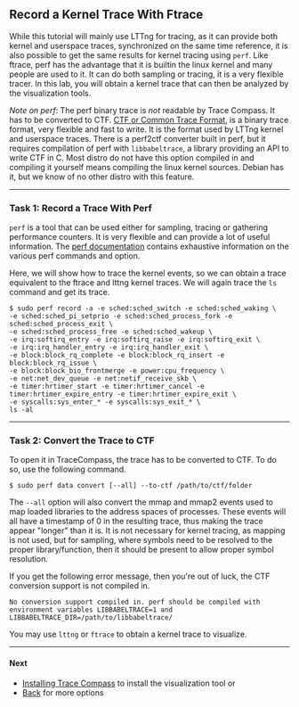 ## Record a Kernel Trace With Ftrace

While this tutorial will mainly use LTTng for tracing, as it can provide both kernel and userspace traces, synchronized on the same time reference, it is also possible to get the same results for kernel tracing using `perf`. Like ftrace, perf has the advantage that it is builtin the linux kernel and many people are used to it. It can do both sampling or tracing, it is a very flexible tracer. In this lab, you will obtain a kernel trace that can then be analyzed by the visualization tools.

*Note on perf*: The perf binary trace is _not_ readable by Trace Compass. It has to be converted to CTF. [CTF or Common Trace Format](http://diamon.org/ctf/), is a binary trace format, very flexible and fast to write. It is the format used by LTTng kernel and userspace traces. There is a perf2ctf converter built in perf, but it requires compilation of perf with `libbabeltrace`, a library providing an API to write CTF in C. Most distro do not have this option compiled in and compiling it yourself means compiling the linux kernel sources. Debian has it, but we know of no other distro with this feature.

- - -

### Task 1: Record a Trace With Perf

`perf` is a tool that can be used either for sampling, tracing or gathering performance counters. It is very flexible and can provide a lot of useful information. The [perf documentation](https://perf.wiki.kernel.org/index.php/Main_Page) contains exhaustive information on the various perf commands and option.

Here, we will show how to trace the kernel events, so we can obtain a trace equivalent to the ftrace and lttng kernel traces. We will again trace the `ls` command and get its trace.

```
$ sudo perf record -a -e sched:sched_switch -e sched:sched_waking \
-e sched:sched_pi_setprio -e sched:sched_process_fork -e sched:sched_process_exit \
-e sched:sched_process_free -e sched:sched_wakeup \
-e irq:softirq_entry -e irq:softirq_raise -e irq:softirq_exit \
-e irq:irq_handler_entry -e irq:irq_handler_exit \
-e block:block_rq_complete -e block:block_rq_insert -e block:block_rq_issue \
-e block:block_bio_frontmerge -e power:cpu_frequency \
-e net:net_dev_queue -e net:netif_receive_skb \
-e timer:hrtimer_start -e timer:hrtimer_cancel -e timer:hrtimer_expire_entry -e timer:hrtimer_expire_exit \
-e syscalls:sys_enter_* -e syscalls:sys_exit_* \
ls -al
```

- - -

### Task 2: Convert the Trace to CTF

To open it in TraceCompass, the trace has to be converted to CTF. To do so, use the following command.

```
$ sudo perf data convert [--all] --to-ctf /path/to/ctf/folder
```

The `--all` option will also convert the mmap and mmap2 events used to map loaded libraries to the address spaces of processes. These events will all have a timestamp of 0 in the resulting trace, thus making the trace appear "longer" than it is. It is not necessary for kernel tracing, as mapping is not used, but for sampling, where symbols need to be resolved to the proper library/function, then it should be present to allow proper symbol resolution.

If you get the following error message, then you're out of luck, the CTF conversion support is not compiled in.

```
No conversion support compiled in. perf should be compiled with environment variables LIBBABELTRACE=1 and LIBBABELTRACE_DIR=/path/to/libbabeltrace/
```

You may use `lttng` or `ftrace` to obtain a kernel trace to visualize.

- - -

#### Next

* [Installing Trace Compass](../006-installing-tracecompass) to install the visualization tool
or
* [Back](../) for more options
